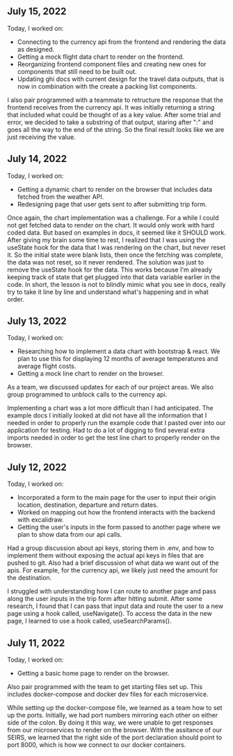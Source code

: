 ## July 15, 2022

Today, I worked on:

- Connecting to the currency api from the frontend and rendering the data as designed.
- Getting a mock flight data chart to render on the frontend.
- Reorganizing frontend component files and creating new ones for components that still need to be built out.
- Updating ghi docs with current design for the travel data outputs, that is now in combination with the create a packing list components.

I also pair programmed with a teammate to retructure the response that the frontend receives from the currency api. It was initially returning a string that included what could be thought of as a key value. After some trial and error, we decided to take a substring of that output, staring after ":" and goes all the way to the end of the string. So the final result looks like we are just receiving the value.

## July 14, 2022

Today, I worked on:

- Getting a dynamic chart to render on the browser that includes data fetched from the weather API.
- Redesigning page that user gets sent to after submitting trip form.

Once again, the chart implementation was a challenge. For a while I could not get fetched data to render on the chart. It would only work with hard coded data. But based on examples in docs, it seemed like it SHOULD work. After giving my brain some time to rest, I realized that I was using the useState hook for the data that I was rendering on the chart, but never reset it. So the initial state were blank lists, then once the fetching was complete, the data was not reset, so it never rendered. The solution was just to remove the useState hook for the data. This works because I'm already keeping track of state that get plugged into that data variable earlier in the code. In short, the lesson is not to blindly mimic what you see in docs, really try to take it line by line and understand what's happening and in what order.

## July 13, 2022

Today, I worked on:

- Researching how to implement a data chart with bootstrap & react. We plan to use this for displaying 12 months of average temperatures and average flight costs.
- Getting a mock line chart to render on the browser.

As a team, we discussed updates for each of our project areas. We also group programmed to unblock calls to the currency api.

Implementing a chart was a lot more difficult than I had anticipated. The example docs I initially looked at did not have all the information that I needed in order to properly run the example code that I pasted over into our application for testing. Had to do a lot of digging to find several extra imports needed in order to get the test line chart to properly render on the browser.

## July 12, 2022

Today, I worked on:

- Incorporated a form to the main page for the user to input their origin location, destination, departure and return dates.
- Worked on mapping out how the frontend interacts with the backend with excalidraw.
- Getting the user's inputs in the form passed to another page where we plan to show data from our api calls.

Had a group discussion about api keys, storing them in .env, and how to implement them without exposing the actual api keys in files that are pushed to git. Also had a brief discussion of what data we want out of the apis. For example, for the currency api, we likely just need the amount for the destination.

I struggled with understanding how I can route to another page and pass along the user inputs in the trip form after hitting submit. After some research, I found that I can pass that input data and route the user to a new page using a hook called, useNavigate(). To access the data in the new page, I learned to use a hook called, useSearchParams().

## July 11, 2022

Today, I worked on:

- Getting a basic home page to render on the browser.

Also pair programmed with the team to get starting files set up. This includes docker-compose and docker dev files for each microservice.

While setting up the docker-compose file, we learned as a team how to set up the ports. Initially, we had port numbers mirroring each other on either side of the colon. By doing it this way, we were unable to get responses from our microservices to render on the browser. With the assitance of our SEIRS, we learned that the right side of the port declaration should point to port 8000, which is how we connect to our docker containers.
